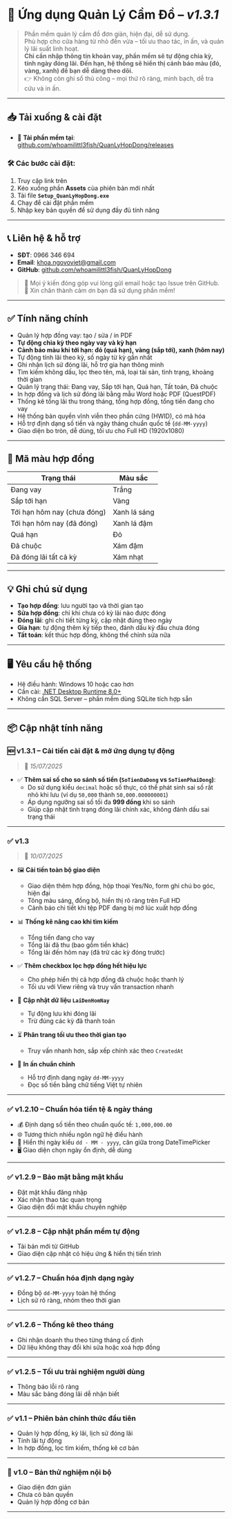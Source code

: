# 📘 Ứng dụng Quản Lý Cầm Đồ – *v1.3.1*

> Phần mềm quản lý cầm đồ đơn giản, hiện đại, dễ sử dụng.  
> Phù hợp cho cửa hàng từ nhỏ đến vừa – tối ưu thao tác, in ấn, và quản lý lãi suất linh hoạt.  
> **Chỉ cần nhập thông tin khoản vay, phần mềm sẽ tự động chia kỳ, tính ngày đóng lãi. Đến hạn, hệ thống sẽ hiển thị cảnh báo màu (đỏ, vàng, xanh) để bạn dễ dàng theo dõi.**  
> 👉 Không còn ghi sổ thủ công – mọi thứ rõ ràng, minh bạch, dễ tra cứu và in ấn.

---

## 📥 Tải xuống & cài đặt

- 🔗 **Tải phần mềm tại**: [github.com/whoamilittl3fish/QuanLyHopDong/releases](https://github.com/whoamilittl3fish/QuanLyHopDong/releases)

### 🛠 Các bước cài đặt:

1. Truy cập link trên
2. Kéo xuống phần **Assets** của phiên bản mới nhất
3. Tải file **`Setup_QuanLyHopDong.exe`**
4. Chạy để cài đặt phần mềm
5. Nhập key bản quyền để sử dụng đầy đủ tính năng

---

## 📞 Liên hệ & hỗ trợ

- **SĐT**: 0966 346 694  
- **Email**: khoa.ngovoviet@gmail.com  
- **GitHub**: [github.com/whoamilittl3fish/QuanLyHopDong](https://github.com/whoamilittl3fish/QuanLyHopDong)

> 💬 Mọi ý kiến đóng góp vui lòng gửi email hoặc tạo Issue trên GitHub.  
🙏 Xin chân thành cảm ơn bạn đã sử dụng phần mềm!

---

## ✅ Tính năng chính

- Quản lý hợp đồng vay: tạo / sửa / in PDF
- **Tự động chia kỳ theo ngày vay và kỳ hạn**
- **Cảnh báo màu khi tới hạn: đỏ (quá hạn), vàng (sắp tới), xanh (hôm nay)**
- Tự động tính lãi theo kỳ, số ngày từ kỳ gần nhất
- Ghi nhận lịch sử đóng lãi, hỗ trợ gia hạn thông minh
- Tìm kiếm không dấu, lọc theo tên, mã, loại tài sản, tình trạng, khoảng thời gian
- Quản lý trạng thái: Đang vay, Sắp tới hạn, Quá hạn, Tất toán, Đã chuộc
- In hợp đồng và lịch sử đóng lãi bằng mẫu Word hoặc PDF (QuestPDF)
- Thống kê tổng lãi thu trong tháng, tổng hợp đồng, tổng tiền đang cho vay
- Hệ thống bản quyền vĩnh viễn theo phần cứng (HWID), có mã hóa
- Hỗ trợ định dạng số tiền và ngày tháng chuẩn quốc tế (`dd-MM-yyyy`)
- Giao diện bo tròn, dễ dùng, tối ưu cho Full HD (1920x1080)

---

## 🎨 Mã màu hợp đồng

| Trạng thái                     | Màu sắc      |
|-------------------------------|--------------|
| Đang vay                      | Trắng        |
| Sắp tới hạn                   | Vàng         |
| Tới hạn hôm nay (chưa đóng)  | Xanh lá sáng |
| Tới hạn hôm nay (đã đóng)    | Xanh lá đậm  |
| Quá hạn                       | Đỏ           |
| Đã chuộc                      | Xám đậm      |
| Đã đóng lãi tất cả kỳ        | Xám nhạt     |

---

## 💡 Ghi chú sử dụng

- **Tạo hợp đồng**: lưu người tạo và thời gian tạo  
- **Sửa hợp đồng**: chỉ khi chưa có kỳ lãi nào được đóng  
- **Đóng lãi**: ghi chi tiết từng kỳ, cập nhật đúng theo ngày  
- **Gia hạn**: tự động thêm kỳ tiếp theo, đánh dấu kỳ đầu chưa đóng  
- **Tất toán**: kết thúc hợp đồng, không thể chỉnh sửa nữa

---

## 🖥️ Yêu cầu hệ thống

- Hệ điều hành: Windows 10 hoặc cao hơn  
- Cần cài: [.NET Desktop Runtime 8.0+](https://dotnet.microsoft.com/en-us/download/dotnet/8.0/runtime)  
- Không cần SQL Server – phần mềm dùng SQLite tích hợp sẵn

---

## 📦 Cập nhật tính năng

### 🆕 v1.3.1 – Cải tiến cài đặt & mở ứng dụng tự động  
> 📅 *15/07/2025*

- ✅ **Thêm sai số cho so sánh số tiền (`SoTienDaDong` vs `SoTienPhaiDong`)**:  
  - Do sử dụng kiểu `decimal` hoặc số thực, có thể phát sinh sai số rất nhỏ khi lưu (ví dụ `50,000` thành `50,000.000000001`)
  - Áp dụng ngưỡng sai số tối đa **999 đồng** khi so sánh
  - Giúp cập nhật tình trạng đóng lãi chính xác, không đánh dấu sai trạng thái

---

### ✅ v1.3
> 📅 *10/07/2025*
- 🖼️ **Cải tiến toàn bộ giao diện**
  - Giao diện thêm hợp đồng, hộp thoại Yes/No, form ghi chú bo góc, hiện đại
  - Tông màu sáng, đồng bộ, hiển thị rõ ràng trên Full HD
  - Cảnh báo chi tiết khi tệp PDF đang bị mở lúc xuất hợp đồng

- 📊 **Thống kê nâng cao khi tìm kiếm**
  - Tổng tiền đang cho vay  
  - Tổng lãi đã thu (bao gồm tiền khác)  
  - Tổng lãi đến hôm nay (đã trừ các kỳ đóng trước)

- ✅ **Thêm checkbox lọc hợp đồng hết hiệu lực**
  - Cho phép hiển thị cả hợp đồng đã chuộc hoặc thanh lý
  - Tối ưu với View riêng và truy vấn transaction nhanh

- 🔄 **Cập nhật dữ liệu `LaiDenHomNay`**
  - Tự động lưu khi đóng lãi
  - Trừ đúng các kỳ đã thanh toán

- ⏳ **Phân trang tối ưu theo thời gian tạo**
  - Truy vấn nhanh hơn, sắp xếp chính xác theo `CreatedAt`

- 🧾 **In ấn chuẩn chỉnh**
  - Hỗ trợ định dạng ngày `dd-MM-yyyy`
  - Đọc số tiền bằng chữ tiếng Việt tự nhiên

---

### ✅ v1.2.10 – Chuẩn hóa tiền tệ & ngày tháng

- 💰 Định dạng số tiền theo chuẩn quốc tế: `1,000,000.00`
- 🌐 Tương thích nhiều ngôn ngữ hệ điều hành
- 📅 Hiển thị ngày kiểu `dd - MM - yyyy`, căn giữa trong DateTimePicker
- 🖥️ Giao diện chọn ngày ổn định, dễ dùng

---

### ✅ v1.2.9 – Bảo mật bằng mật khẩu

- Đặt mật khẩu đăng nhập
- Xác nhận thao tác quan trọng
- Giao diện đổi mật khẩu chuyên nghiệp

---

### ✅ v1.2.8 – Cập nhật phần mềm tự động

- Tải bản mới từ GitHub
- Giao diện cập nhật có hiệu ứng & hiển thị tiến trình

---

### ✅ v1.2.7 – Chuẩn hóa định dạng ngày

- Đồng bộ `dd-MM-yyyy` toàn hệ thống
- Lịch sử rõ ràng, nhóm theo thời gian

---

### ✅ v1.2.6 – Thống kê theo tháng

- Ghi nhận doanh thu theo từng tháng cố định
- Dữ liệu không thay đổi khi sửa hoặc xoá hợp đồng

---

### ✅ v1.2.5 – Tối ưu trải nghiệm người dùng

- Thông báo lỗi rõ ràng
- Màu sắc bảng đóng lãi dễ nhận biết

---

### ✅ v1.1 – Phiên bản chính thức đầu tiên

- Quản lý hợp đồng, kỳ lãi, lịch sử đóng lãi
- Tính lãi tự động
- In hợp đồng, lọc tìm kiếm, thống kê cơ bản

---

### 🔖 v1.0 – Bản thử nghiệm nội bộ

- Giao diện đơn giản
- Chưa có bản quyền
- Quản lý hợp đồng cơ bản

---
